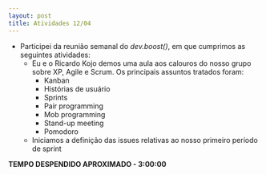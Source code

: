 ```yaml
---
layout: post
title: Atividades 12/04
---
```


- Participei da reunião semanal do *dev.boost()*, em que cumprimos as seguintes atividades:
	- Eu e o Ricardo Kojo demos uma aula aos calouros do nosso grupo sobre XP, Agile e Scrum. Os principais assuntos tratados foram:
		- Kanban
		- Histórias de usuário
		- Sprints
		- Pair programming
		- Mob programming
		- Stand-up meeting
		- Pomodoro
	- Iniciamos a definição das issues relativas ao nosso primeiro período de sprint

**TEMPO DESPENDIDO APROXIMADO - 3:00:00**

